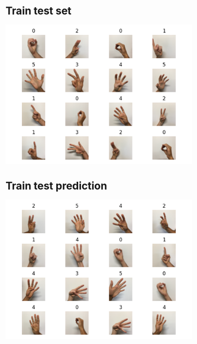 # Train test set 

![](img/Train_set.png)

# Train test prediction 

![](img/Test_set_prediction.png)